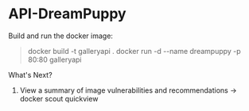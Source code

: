 # API-DreamPuppy


Build and run the docker image:
> docker build -t galleryapi .
> docker run -d --name dreampuppy -p 80:80 galleryapi


What's Next?
  1. View a summary of image vulnerabilities and recommendations → docker scout quickview
